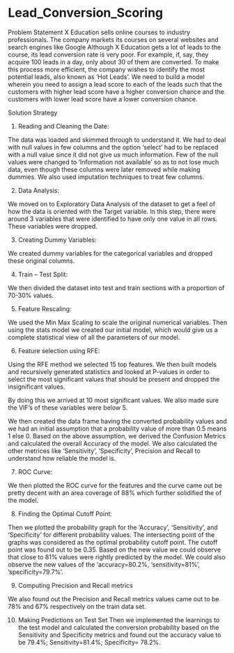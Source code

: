 # Lead_Conversion_Scoring
Problem Statement
X Education sells online courses to industry professionals. The company markets its courses on several websites and search engines like Google
Although X Education gets a lot of leads to the course, its lead conversion rate is very poor. For example, if, say, they acquire 100 leads in a day, only about 30 of them are converted.
To make this process more efficient, the company wishes to identify the most potential leads, also known as ‘Hot Leads’. We need to build a model wherein you need to assign a lead score to each of the leads such that the customers with higher lead score have a higher conversion chance and the customers with lower lead score have a lower conversion chance. 

Solution Strategy
1.	Reading and Cleaning the Date:

The data was loaded and skimmed through to understand it. We had to deal with null values in few columns and the option ‘select’ had to be replaced with a null value since it did not give us much information. Few of the null values were changed to ‘Information not available’ so as to not lose much data, even though these columns were later removed while making dummies. We also used imputation techniques to treat few columns.

2.	Data Analysis:

We moved on to Exploratory Data Analysis of the dataset to get a feel of how the data is oriented with the Target variable. In this step, there were around 3 variables that were identified to have only one value in all rows. These variables were dropped.

3.	Creating Dummy Variables:

We created dummy variables for the categorical variables and dropped these original columns.

4.	Train – Test Split:

We then divided the dataset into test and train sections with a proportion of 70-30% values.

5.	Feature Rescaling:

We used the Min Max Scaling to scale the original numerical variables. Then using the stats model we created our initial model, which would give us a complete statistical view of all the parameters of our model.

6.	Feature selection using RFE:

Using the RFE method we selected 15 top features. We then built models and recursively generated statistics and looked at P-values in order to select the most significant values that should be present and dropped the insignificant values.

By doing this we arrived at 10 most significant values. We also made sure the VIF’s of these variables were below 5.

We then created the data frame having the converted probability values and we had an initial assumption that a probability value of more than 0.5 means 1 else 0. Based on the above assumption, we derived the Confusion Metrics and calculated the overall Accuracy of the model. 
We also calculated the other metrices like ‘Sensitivity’, ‘Specificity’, Precision and Recall to understand how reliable the model is.

7.	ROC Curve:

We then plotted the ROC curve for the features and the curve came out be pretty decent with an area coverage of 88% which further solidified the of the model.

8.	Finding the Optimal Cutoff Point:

Then we plotted the probability graph for the ‘Accuracy’, ‘Sensitivity’, and ‘Specificity’ for different probability values. The intersecting point of the graphs was considered as the optimal probability cutoff point. The cutoff point was found out to be 0.35.
Based on the new value we could observe that close to 81% values were rightly predicted by the model. 
We could also observe the new values of the ‘accuracy=80.2%, ‘sensitivity=81%’, ’specificity=79.7%’.

9.	Computing Precision and Recall metrics

We also found out the Precision and Recall metrics values came out to be 78% and 67% respectively on the train data set.

10.	Making Predictions on Test Set
         Then we implemented the learnings to the test model and calculated the conversion 
          probability based on the Sensitivity and Specificity metrics and found out the accuracy value 
          to be 79.4%; Sensitivity=81.4%; Specificity= 78.2%.
